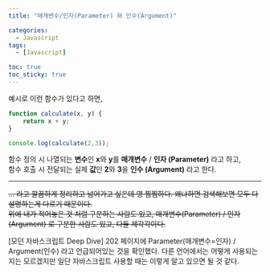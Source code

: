 ```yaml
---
title: "매개변수/인자(Parameter) 와 인수(Argument)"

categories:
  - Javascript
tags:
  - [Javascript]

toc: true
toc_sticky: true
---
```


예시로 이런 함수가 있다고 하면,

```javascript
function calculate(x, y) {
	return x + y;
}

console.log(calculate(2,3));
```

함수 정의 시 나열되는 **변수**인 **x**와 **y**를 **매개변수** / **인자 (Parameter)** 라고 하고,  
함수 호출 시 전달되는 실제 **값**인 **2**와 **3**을 **인수 (Argument)** 라고 한다.  

---

~~... 라고 깔끔하게 정리하고 넘어가고 싶은데 영 찜찜하다. 왜냐하면 검색해보면 모두 다 설명하는게 다르기 때문이다.~~  
~~위에 내가 적어놓은 것 처럼 구분하는 사람도 있고, 매개변수(Parameter) / 인자(Argument) 로 구분한 사람도 있고, 다들 제각각이다.~~  
  
[모던 자바스크립트 Deep Dive] 202 페이지에 Parameter(매개변수=인자) / Argument(인수) 라고 언급되어있는 것을 확인했다. 다른 언어에서는 어떻게 사용되는지는 모르겠지만 일단 자바스크립트 사용할 때는 이렇게 알고 있으면 될 것 같다.